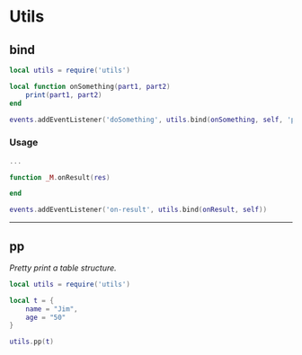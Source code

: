 # Utils

## bind

```lua
local utils = require('utils')

local function onSomething(part1, part2)
    print(part1, part2)
end

events.addEventListener('doSomething', utils.bind(onSomething, self, 'p1', 'p2'))


```

### Usage

```lua
...

function _M.onResult(res)

end

events.addEventListener('on-result', utils.bind(onResult, self))

```


---

## pp

_Pretty print a table structure._

```lua
local utils = require('utils')

local t = {
    name = "Jim",
    age = "50"
}

utils.pp(t)
```
